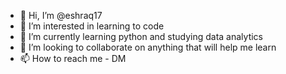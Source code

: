 - 👋 Hi, I’m @eshraq17
- 👀 I’m interested in learning to code
- 🌱 I’m currently learning python and studying data analytics
- 💞️ I’m looking to collaborate on anything that will help me learn
- 📫 How to reach me - DM

<!---
eshraq17/eshraq17 is a ✨ special ✨ repository because its `README.md` (this file) appears on your GitHub profile.
You can click the Preview link to take a look at your changes.
--->
